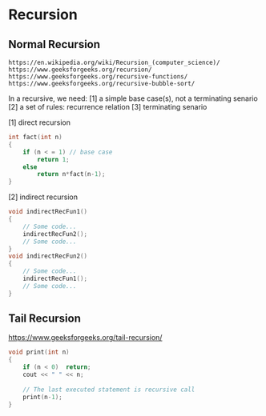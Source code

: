 # Recursion
## Normal Recursion
    https://en.wikipedia.org/wiki/Recursion_(computer_science)/
    https://www.geeksforgeeks.org/recursion/
    https://www.geeksforgeeks.org/recursive-functions/
    https://www.geeksforgeeks.org/recursive-bubble-sort/

In a recursive, we need:
    [1] a simple base case(s), not a terminating senario
    [2] a set of rules: recurrence relation
    [3] terminating senario

[1] direct recursion
```cpp
int fact(int n)
{
    if (n < = 1) // base case
        return 1;
    else    
        return n*fact(n-1);    
}
```

[2] indirect recursion
```cpp
void indirectRecFun1()
{
    // Some code...
    indirectRecFun2();
    // Some code...
}
void indirectRecFun2()
{
    // Some code...
    indirectRecFun1();
    // Some code...
}
```

## Tail Recursion
https://www.geeksforgeeks.org/tail-recursion/
```cpp
void print(int n) 
{ 
    if (n < 0)  return; 
    cout << " " << n; 
  
    // The last executed statement is recursive call 
    print(n-1); 
} 
```
